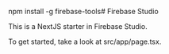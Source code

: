 npm install -g firebase-tools# Firebase Studio

This is a NextJS starter in Firebase Studio.

To get started, take a look at src/app/page.tsx.
